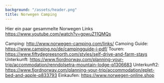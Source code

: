 ```yaml
---
background: "/assets/header.png"
title: Norwegen Camping
---
```

Hier ein paar gesammelte Norwegen Links
<https://www.youtube.com/watch?v=gowuZ11QMQs>


Camping: <http://www.norwegen-camping.com/links/>
Camoing Guide: <https://www.camping.no/de/campingguide-i-pdf/>
Touren: <https://www.fiftydegreesnorth.com/styles/self-drive-and-farm-stays>
Unterkunft: <https://www.fjordnorway.com/planning-your-trip/accommodation/renndolsetra-mountain-lodge-p1306683>
Unterkunft2: <https://www.fjordnorway.com/planning-your-trip/accommodation/eplet-bed-and-apple-p833793>
Einkaufen: <https://www.norwegen-online.shop>
